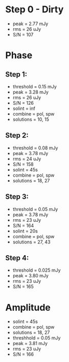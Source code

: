 # Step 0 - Dirty

- peak = 2.77 mJy
- rms = 26 uJy
- S/N = 107

# Phase
## Step 1:

- threshold =  0.15 mJy
- peak = 3.28 mJy
- rms = 26 uJy
- S/N = 126
- solint = inf 
- combine = pol, spw
- solutions = 10, 15

## Step 2:

- threshold = 0.08 mJy
- peak = 3.78 mJy
- rms = 24 uJy
- S/N = 158
- solint = 45s
- combine = pol, spw
- solutions = 18, 27

## Step 3:

- threshold = 0.05 mJy
- peak = 3.78 mJy
- rms = 23 uJy
- S/N = 164
- solint = 20s
- combine = pol, spw
- solutions = 27, 43

## Step 4:

- threshold =  0.025 mJy
- peak = 3.80 mJy
- rms = 23 uJy
- S/N = 165

# Amplitude

- solint = 45s
- combine = pol, spw
- solutions = 18, 27
- threshhold = 0.05 mJy
- peak = 3.81 mJy
- rms = 23 uJy
- S/N = 166

